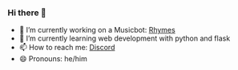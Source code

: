 ### Hi there 👋

- 🔭 I’m currently working on a Musicbot: [Rhymes](https://discord.com/api/oauth2/authorize?client_id=996819210833502338&permissions=1377748511808&scope=applications.commands%20bot)
- 🌱 I’m currently learning web development with python and flask
- 📫 How to reach me: [Discord](https://discord.gg/goh)
- 😄 Pronouns: he/him
